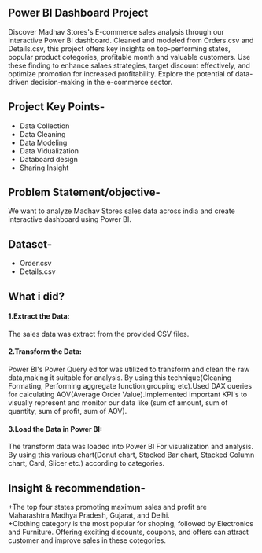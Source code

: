 ## Power BI Dashboard Project
Discover Madhav Stores's E-commerce sales analysis through our interactive Power BI dashboard. Cleaned and modeled from Orders.csv and Details.csv, this project offers key insights on top-performing states, popular product cotegories, profitable month and valuable customers. Use these finding to enhance salaes strategies, target discount effectively, and optimize promotion for increased profitability. Explore the potential of data-driven decision-making in the e-commerce sector.
## Project Key Points-
 + Data Collection  
 + Data Cleaning  
 + Data Modeling  
 + Data Vidualization  
 + Databoard design  
 + Sharing Insight  
 ## Problem Statement/objective-
 We want to analyze Madhav Stores sales data across india and create interactive dashboard using Power BI.
 ## Dataset-
 + Order.csv  
 + Details.csv
 ## What i did?
 #### 1.Extract the Data:
 The sales data was extract from the provided CSV files.
 #### 2.Transform the Data:
 Power BI's Power Query editor was utilized to transform and clean the raw data,making it suitable for analysis. By using this technique(Cleaning Formating, Performing 
 aggregate function,grouping etc).Used DAX queries for calculating AOV(Average Order Value).Implemented important KPI's to visually represent and monitor our data like (sum 
 of amount, sum of quantity, sum of profit, sum of AOV).  
 #### 3.Load the Data in Power BI:
 The transform data was loaded into Power BI For visualization and analysis. By using this various chart(Donut chart, Stacked Bar chart, Stacked Column chart, Card, Slicer etc.) according to categories.
 ## Insight & recommendation-
 +The top four states promoting maximum sales and profit are Maharashtra,Madhya Pradesh, Gujarat, and Delhi.  
 +Clothing category is the most popular for shoping, followed by Electronics and Furniture. Offering exciting discounts, coupons, and offers can attract customer and 
  improve sales in these cotegories.  
 
 

